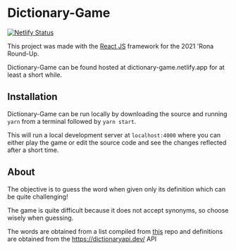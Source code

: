# Dictionary-Game

[![Netlify Status](https://api.netlify.com/api/v1/badges/7f53d869-005f-45f2-a4d6-42cf6906e0ee/deploy-status)](https://app.netlify.com/sites/dictionary-game/deploys)

This project was made with the [React JS](https://reactjs.org/) framework for the 2021 'Rona Round-Up.

Dictionary-Game can be found hosted at dictionary-game.netlify.app for at least a short while.

## Installation

Dictionary-Game can be run locally by downloading the source and running `yarn` from a
terminal followed by `yarn start`.

This will run a local development server at `localhost:4000` where you can either play the game or edit the source code
and see the changes reflected after a short time.


## About
The objective is to guess the word when given only its definition which can be quite challenging!

The game is quite difficult because it does not accept synonyms, so choose wisely when guessing.

The words are obtained from a list compiled from [this](https://github.com/aaronbassett/Pass-phrase) repo and
definitions are obtained from the https://dictionaryapi.dev/ API
